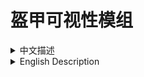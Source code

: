 # 盔甲可视性模组

<details>
  <summary>中文描述</summary>

### 简介
本模组专为《我的世界》1.21.1 版本基于 Neoforge 开发，旨在为玩家提供对盔甲显示的全方位个性化控制。借助此模组，玩家能够随心所欲地调整盔甲的各个方面，极大地丰富游戏的视觉体验。

### 主要功能
1. **盔甲可见性控制**：玩家可以独立开启或关闭头盔、胸甲、护腿和靴子的显示。无论是为了追求特定的外观造型，还是根据游戏情境的需要，都能轻松实现。
2. **透明度调节**：通过直观的滑动条，玩家能够精确控制盔甲的透明度，范围从完全不透明（0%）到完全透明（100%），为游戏增添独特的视觉效果。
3. **附魔光效开关**：模组允许玩家分别控制头盔、胸甲、护腿和靴子的附魔光效显示，可根据个人喜好开启或关闭，打造专属的盔甲外观。

### 适用范围
本模组适用于《我的世界》1.21.1 版本，并基于 Neoforge 平台运行。请确保你的游戏环境已正确安装 Neoforge，以保证模组的正常使用。

</details>

<details>
  <summary>English Description</summary>

### Introduction
This mod is specifically developed for Minecraft version 1.21.1 based on Neoforge. Its purpose is to provide players with comprehensive and personalized control over armor display. With this mod, players can freely adjust various aspects of armor, greatly enhancing the visual experience of the game.

### Key Features
1. **Armor Visibility Control**: Players can independently turn on or off the display of helmets, chestplates, leggings, and boots. Whether it's for achieving a specific appearance or meeting the needs of different game scenarios, it can be easily accomplished.
2. **Transparency Adjustment**: Through an intuitive slider, players can precisely control the transparency of the armor, ranging from completely opaque (0%) to completely transparent (100%), adding unique visual effects to the game.
3. **Enchantment Glow Effect Switch**: The mod allows players to separately control the display of enchantment glow effects on helmets, chestplates, leggings, and boots. You can turn them on or off according to your personal preferences to create your own exclusive armor appearance.

### Compatibility
This mod is designed for Minecraft version 1.21.1 and runs on the Neoforge platform. Please ensure that Neoforge is correctly installed in your game environment to ensure the normal operation of the mod.

</details>
